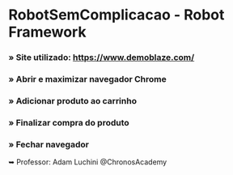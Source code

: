 # RobotSemComplicacao -  Robot Framework
### » Site utilizado: https://www.demoblaze.com/

### » Abrir e maximizar navegador Chrome
### » Adicionar produto ao carrinho 
### » Finalizar compra do produto
### » Fechar navegador


➥ Professor: Adam Luchini
   @ChronosAcademy


